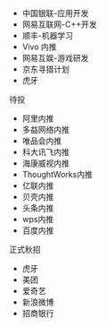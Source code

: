 - 中国银联-应用开发
- 网易互联网-C++开发
- 顺丰-机器学习
- Vivo 内推
- 网易互娱-游戏研发
- 京东寻猎计划
- 虎牙

待投

- 阿里内推
- 多益网络内推
- 唯品会内推
- 科大讯飞内推
- 海康威视内推
- ThoughtWorks内推
- 亿联内推
- 贝壳内推
- 头条内推
- wps内推
- 百度内推

正式秋招

- 虎牙
- 美团
- 爱奇艺
- 新浪微博
- 招商银行